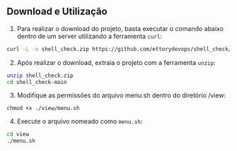 ## Download e Utilização

1. Para realizar o download do projeto, basta executar o comando abaixo dentro de um server utilizando a ferramenta `curl`:

```bash
curl -L -o shell_check.zip https://github.com/ettorydevops/shell_check/archive/refs/heads/main.zip
```

2. Após realizar o download, extraia o projeto com a ferramenta `unzip`:

```bash
unzip shell_check.zip
cd shell_check-main
```

3. Modifique as permissões do arquivo menu.sh dentro do diretório /view:

```
chmod +x ./view/menu.sh
```

4. Execute o arquivo nomeado como `menu.sh`:

```bash
cd view
./menu.sh
```
